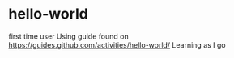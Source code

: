 # hello-world
first time user
Using guide found on https://guides.github.com/activities/hello-world/
Learning as I go
